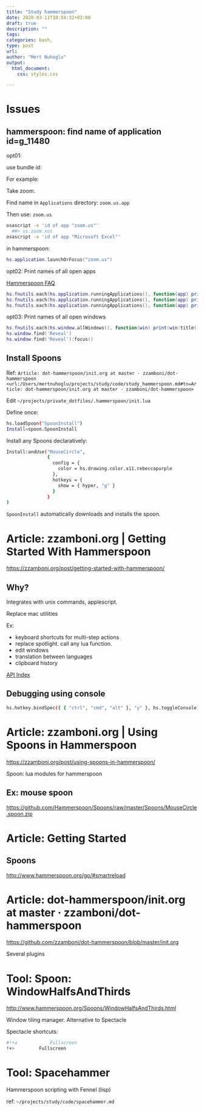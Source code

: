 ```yaml
---
title: "Study hammerspoon"
date: 2020-03-11T18:54:32+03:00
draft: true
description: ""
tags:
categories: bash,
type: post
url:
author: "Mert Nuhoglu"
output:
  html_document:
    css: styles.css

---
```


# Issues

## hammerspoon: find name of application id=g_11480

opt01:

use bundle id:

For example:

Take zoom.

Find name in `Applications` directory: `zoom.us.app`

Then use: `zoom.us`

```bash
osascript -e 'id of app "zoom.us"'
  ##> us.zoom.xos
osascript -e 'id of app "Microsoft Excel"'
```

in hammerspoon:

```lua
hs.application.launchOrFocus("zoom.us")
```

opt02: Print names of all open apps

[Hammerspoon FAQ](https://www.hammerspoon.org/faq/)

```lua
hs.fnutils.each(hs.application.runningApplications(), function(app) print(app:title()) end)
hs.fnutils.each(hs.application.runningApplications(), function(app) print(app:name()) end)
hs.fnutils.each(hs.application.runningApplications(), function(app) print(app:pid()) end)
```

opt03: Print names of all open windows

```lua
hs.fnutils.each(hs.window.allWindows(), function(win) print(win:title()) end)
hs.window.find('Reveal')
hs.window.find('Reveal'):focus()
```

## Install Spoons

Ref: `Article: dot-hammerspoon/init.org at master · zzamboni/dot-hammerspoon <url:/Users/mertnuhoglu/projects/study/code/study_hammerspoon.md#tn=Article: dot-hammerspoon/init.org at master · zzamboni/dot-hammerspoon>`

Edit `~/projects/private_dotfiles/.hammerspoon/init.lua`

Define once:

``` bash
hs.loadSpoon("SpoonInstall")
Install=spoon.SpoonInstall
```

Install any Spoons declaratively:

``` bash
Install:andUse("MouseCircle",
               {
                 config = {
                   color = hs.drawing.color.x11.rebeccapurple
                 },
                 hotkeys = {
                   show = { hyper, "g" }
                 }
               }
)
```

`SpoonInstall` automatically downloads and installs the spoon.

# Article: zzamboni.org | Getting Started With Hammerspoon

https://zzamboni.org/post/getting-started-with-hammerspoon/

## Why?

Integrates with unix commands, applescript.

Replace mac utilities

Ex:

- keyboard shortcuts for multi-step actions
- replace spotlight. call any lua function.
- edit windows
- translation between languages
- clipboard history

[API Index](http://www.hammerspoon.org/docs/index.html)

## Debugging using console

``` bash
hs.hotkey.bindSpec({ { "ctrl", "cmd", "alt" }, "y" }, hs.toggleConsole)
```

# Article: zzamboni.org | Using Spoons in Hammerspoon

https://zzamboni.org/post/using-spoons-in-hammerspoon/

Spoon: lua modules for hammerspoon

## Ex: mouse spoon

https://github.com/Hammerspoon/Spoons/raw/master/Spoons/MouseCircle.spoon.zip

# Article: Getting Started

## Spoons

http://www.hammerspoon.org/go/#smartreload

# Article: dot-hammerspoon/init.org at master · zzamboni/dot-hammerspoon

https://github.com/zzamboni/dot-hammerspoon/blob/master/init.org

Several plugins

# Tool: Spoon: WindowHalfsAndThirds

http://www.hammerspoon.org/Spoons/WindowHalfsAndThirds.html

Window tiling manager. Alternative to Spectacle

Spectacle shortcuts:

``` bash
#!+a			Fullscreen
!+>			Fullscreen
```

# Tool: Spacehammer

Hammerspoon scripting with Fennel (lisp)

ref: `~/projects/study/code/spacehammer.md`
